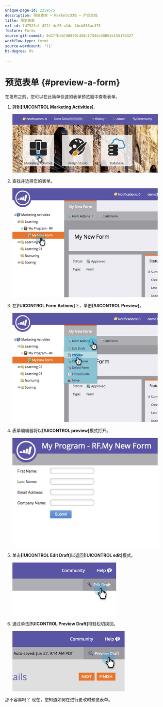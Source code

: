 ```yaml
---
unique-page-id: 2359575
description: 预览表单 — Marketo文档 — 产品文档
title: 预览表单
exl-id: 7d7522ef-422f-4c20-a1dc-2bcb856ac373
feature: Forms
source-git-commit: 0d37fbdb7d08901458c1744dc68893e155176327
workflow-type: tm+mt
source-wordcount: '71'
ht-degree: 0%

---
```


# 预览表单 {#preview-a-form}

在发布之前，您可以在此简单快速的表单预览器中查看表单。

1. 转到&#x200B;**[!UICONTROL Marketing Activities]**。

   ![](assets/login-marketing-activities-6.png)

1. 查找并选择您的表单。

   ![](assets/image2014-9-15-17-3a45-3a51.png)

1. 在&#x200B;**[!UICONTROL Form Actions]**&#x200B;下，单击&#x200B;**[!UICONTROL Preview]**。

   ![](assets/image2014-9-15-17-3a46-3a9.png)

1. 表单编辑器将以&#x200B;**[!UICONTROL preview]**&#x200B;模式打开。

   ![](assets/image2014-9-15-17-3a46-3a17.png)

1. 单击&#x200B;**[!UICONTROL Edit Draft]**&#x200B;以返回&#x200B;**[!UICONTROL edit]**&#x200B;模式。

   ![](assets/image2014-9-15-17-3a46-3a37.png)

1. 通过单击&#x200B;**[!UICONTROL Preview Draft]**&#x200B;可轻松切换回。

   ![](assets/image2014-9-15-17-3a46-3a45.png)

那不容易吗？ 现在，您知道如何在进行更改时预览表单。
